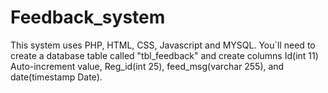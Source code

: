 # Feedback_system
This system uses PHP, HTML, CSS, Javascript and MYSQL. You`ll need to create a database table called "tbl_feedback" and create columns Id(int 11) Auto-increment value, Reg_id(int 25), feed_msg(varchar 255), and date(timestamp Date).
